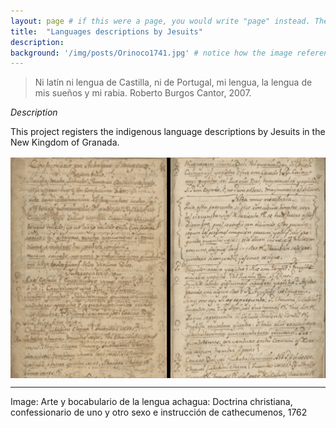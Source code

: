 ```yaml
---
layout: page # if this were a page, you would write "page" instead. They layouts are subtly different. Try it to see what happens.
title:  "Languages descriptions by Jesuits"
description:
background: '/img/posts/Orinoco1741.jpg' # notice how the image referenced is in your project's /img/posts/ folder.
---
```


> Ni latín ni lengua de Castilla, ni de Portugal, mi lengua, la lengua de mis sueños y mi rabia. Roberto Burgos Cantor, 2007.

*Description*

This project registers the indigenous language descriptions by Jesuits in the New Kingdom of Granada.

<img src="/img/posts/rivero.jpg" style="display: block; width: 700px; margin-right: auto; margin-left: auto;" />

---

Image: Arte y bocabulario de la lengua achagua: Doctrina christiana, confessionario de uno y otro sexo e instrucción de cathecumenos, 1762
